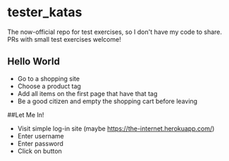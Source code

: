 # tester_katas
The now-official repo for test exercises, so I don't have my code to share. PRs with small test exercises welcome!

## Hello World
- Go to a shopping site
- Choose a product tag
- Add all items on the first page that have that tag
- Be a good citizen and empty the shopping cart before leaving

##Let Me In!
- Visit simple log-in site (maybe https://the-internet.herokuapp.com/)
- Enter username
- Enter password
- Click on button
